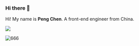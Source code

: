 ### Hi there 👋
Hi! My name is **Peng Chen**.
A front-end engineer from China.

<img src="https://github-readme-stats.vercel.app/api?username=chenpeng991105" />

![666](https://github-readme-stats.vercel.app/api/top-langs/?username=chenpeng991105)

